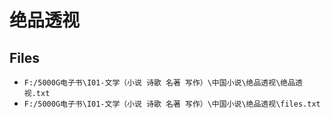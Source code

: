 # 绝品透视

## Files

- `F:/5000G电子书\I01-文学（小说 诗歌 名著 写作）\中国小说\绝品透视\绝品透视.txt`
- `F:/5000G电子书\I01-文学（小说 诗歌 名著 写作）\中国小说\绝品透视\files.txt`
